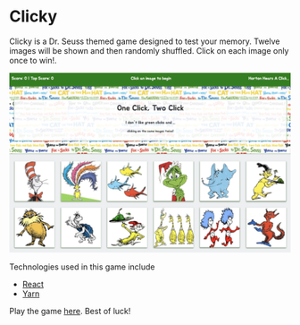 # Clicky

Clicky is a Dr. Seuss themed game designed to test your memory.  Twelve images will be shown and then randomly shuffled.  Click on each image only once to win!.



![screenshot](clicky/public/screenshot.png)

Technologies used in this game include 
* [React](https://reactjs.org/)
* [Yarn](https://yarnpkg.com/en/)

Play the game [here](https://cmronk.github.io/clickyclickclickity/). Best of luck!
